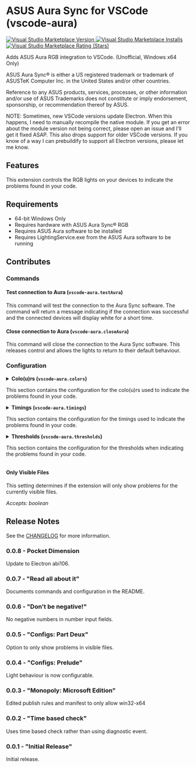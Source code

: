 # ASUS Aura Sync for VSCode (vscode-aura)

[![Visual Studio Marketplace Version](https://img.shields.io/visual-studio-marketplace/v/obfuscatedgenerated.vscode-aura) ![Visual Studio Marketplace Installs](https://img.shields.io/visual-studio-marketplace/d/obfuscatedgenerated.vscode-aura?label=installs) ![Visual Studio Marketplace Rating (Stars)](https://img.shields.io/visual-studio-marketplace/stars/obfuscatedgenerated.vscode-aura)](https://marketplace.visualstudio.com/items?itemName=obfuscatedgenerated.vscode-aura)


Adds ASUS Aura RGB integration to VSCode. (Unofficial, Windows x64 Only)

ASUS Aura Sync® is either a US registered trademark or trademark of ASUSTeK Computer Inc. in the United States and/or other countries.

Reference to any ASUS products, services, processes, or other information and/or use of ASUS Trademarks does not constitute or imply endorsement, sponsorship, or recommendation thereof by ASUS.

NOTE: Sometimes, new VSCode versions update Electron. When this happens, I need to manually recompile the native module. If you get an error about the module version not being correct, please open an issue and I'll get it fixed ASAP. This also drops support for older VSCode versions. If you know of a way I can prebuildify to support all Electron versions, please let me know.

## Features

This extension controls the RGB lights on your devices to indicate the problems found in your code.

## Requirements

- 64-bit Windows Only
- Requires hardware with ASUS Aura Sync® RGB
- Requires ASUS Aura software to be installed
- Requires LightingService.exe from the ASUS Aura software to be running

## Contributes

### Commands

#### Test connection to Aura (`vscode-aura.testAura`)

This command will test the connection to the Aura Sync software. The command will return a message indicating if the connection was successful and the connected devices will display white for a short time.

#### Close connection to Aura (`vscode-aura.closeAura`)

This command will close the connection to the Aura Sync software. This releases control and allows the lights to return to their default behaviour.

### Configuration

<details>
<summary><h4 style="display:inline">Colo(u)rs (<code>vscode-aura.colors</code>)</h4>

This section contains the configuration for the colo(u)rs used to indicate the problems found in your code.
</summary>

##### Colors > Info (`vscode-aura.colors.info`)

This is the colo(u)r used to indicate an info problem.

*Accepts: hex color string*


##### Colors > Warning (`vscode-aura.colors.warning`)

This is the colo(u)r used to indicate an info problem.

*Accepts: hex color string*

##### Colors > Error (`vscode-aura.colors.error`)

This is the colo(u)r used to indicate an info problem.

*Accepts: hex color string*
</details>


<details>
<summary>
<h4 style="display:inline">Timings (<code>vscode-aura.timings</code>)</h4>

This section contains the configuration for the timings used to indicate the problems found in your code.
</summary>

##### Timings > Update Interval (`vscode-aura.timings.updateInterval`)

This is the length in milliseconds to update the problem count.

*Accepts: number >= 0*


##### Timings > Info Blink (`vscode-aura.timings.infoBlink`)

This is the length in milliseconds for each blink when showing info problems.

*Accepts: number >= 0*


##### Timings > Info Hold (`vscode-aura.timings.infoHold`)

This is the length in milliseconds to hold the light when showing info problems over the high threshold.

*Accepts: number >= 0*


##### Timings > Warning Blink (`vscode-aura.timings.warningBlink`)

This is the length in milliseconds for each blink when showing warning problems.

*Accepts: number >= 0*


##### Timings > Warning Hold (`vscode-aura.timings.warningHold`)

This is the length in milliseconds to hold the light when showing warning problems over the high threshold.

*Accepts: number >= 0*


##### Timings > Error Blink (`vscode-aura.timings.errorBlink`)

This is the length in milliseconds for each blink when showing error problems.

*Accepts: number >= 0*


##### Timings > Error Hold (`vscode-aura.timings.errorHold`)

This is the length in milliseconds to hold the light when showing error problems over the high threshold.

*Accepts: number >= 0*
</details>


<details>
<summary>
<h4 style="display:inline">Thresholds (<code>vscode-aura.thresholds</code>)</h4>

This section contains the configuration for the thresholds when indicating the problems found in your code.
</summary>

##### Thresholds > Info Minimum (`vscode-aura.thresholds.infoMinimum`)

This is the minimum number of info problems needed to start blinking.

*Accepts: number >= 1*


##### Thresholds > Info Maximum (`vscode-aura.thresholds.infoMaximum`)

This is the maximum number of info problems needed before the light will hold for some time. **(If it is below the minimum, holding will always happen!)**

*Accepts: number >= 1*


##### Thresholds > Warning Minimum (`vscode-aura.thresholds.warningMinimum`)

This is the minimum number of warning problems needed to start blinking.

*Accepts: number >= 1*


##### Thresholds > Warning Maximum (`vscode-aura.thresholds.warningMaximum`)

This is the maximum number of warning problems needed before the light will hold for some time. **(If it is below the minimum, holding will always happen!)**

*Accepts: number >= 1*


##### Thresholds > Error Minimum (`vscode-aura.thresholds.errorMinimum`)

This is the minimum number of error problems needed to start blinking.

*Accepts: number >= 1*

##### Thresholds > Error Maximum (`vscode-aura.thresholds.errorMaximum`)

This is the maximum number of error problems needed before the light will hold for some time. **(If it is below the minimum, holding will always happen!)**

*Accepts: number >= 1*
</details>


#### Only Visible Files

This setting determines if the extension will only show problems for the currently visible files.

*Accepts: boolean*


## Release Notes

See the [CHANGELOG](CHANGELOG.md) for more information.


### 0.0.8 - Pocket Dimension

Update to Electron abi106.

### 0.0.7 - "Read all about it"

Documents commands and configuration in the README.

### 0.0.6 - "Don't be negative!"

No negative numbers in number input fields.

### 0.0.5 - "Configs: Part Deux"

Option to only show problems in visible files.

### 0.0.4 - "Configs: Prelude"

Light behaviour is now configurable.

### 0.0.3 - "Monopoly: Microsoft Edition"

Edited publish rules and manifest to only allow win32-x64

### 0.0.2 - "Time based check"

Uses time based check rather than using diagnostic event.

### 0.0.1 - "Initial Release"

Initial release.
